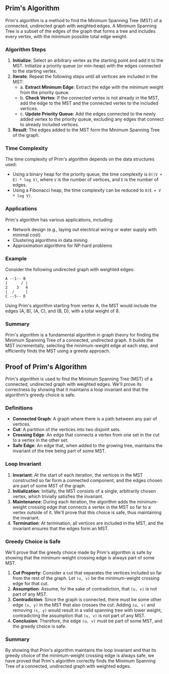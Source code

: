 ## Prim's Algorithm

Prim's algorithm is a method to find the Minimum Spanning Tree (MST) of a connected, undirected graph with weighted edges. A Minimum Spanning Tree is a subset of the edges of the graph that forms a tree and includes every vertex, with the minimum possible total edge weight.

### Algorithm Steps

1. **Initialize**: Select an arbitrary vertex as the starting point and add it to the MST. Initialize a priority queue (or min-heap) with the edges connected to the starting vertex.
2. **Iterate**: Repeat the following steps until all vertices are included in the MST:
   - a. **Extract Minimum Edge**: Extract the edge with the minimum weight from the priority queue.
   - b. **Check Vertex**: If the connected vertex is not already in the MST, add the edge to the MST and the connected vertex to the included vertices.
   - c. **Update Priority Queue**: Add the edges connected to the newly added vertex to the priority queue, excluding any edges that connect to already included vertices.
3. **Result**: The edges added to the MST form the Minimum Spanning Tree of the graph.

### Time Complexity

The time complexity of Prim's algorithm depends on the data structures used:
- Using a binary heap for the priority queue, the time complexity is `O((V + E) * log V)`, where `V` is the number of vertices, and `E` is the number of edges.
- Using a Fibonacci heap, the time complexity can be reduced to `O(E + V * log V)`.

### Applications

Prim's algorithm has various applications, including:
- Network design (e.g., laying out electrical wiring or water supply with minimal cost)
- Clustering algorithms in data mining
- Approximation algorithms for NP-hard problems

### Example

Consider the following undirected graph with weighted edges:

```
A --1-- B
|      / |
2    3   4
|  /     |
C --5-- D
```

Using Prim's algorithm starting from vertex A, the MST would include the edges (A, B), (A, C), and (B, D), with a total weight of 8.

### Summary

Prim's algorithm is a fundamental algorithm in graph theory for finding the Minimum Spanning Tree of a connected, undirected graph. It builds the MST incrementally, selecting the minimum-weight edge at each step, and efficiently finds the MST using a greedy approach.

## Proof of Prim's Algorithm

Prim's algorithm is used to find the Minimum Spanning Tree (MST) of a connected, undirected graph with weighted edges. We'll prove its correctness by showing that it maintains a loop invariant and that the algorithm's greedy choice is safe.

### Definitions

- **Connected Graph**: A graph where there is a path between any pair of vertices.
- **Cut**: A partition of the vertices into two disjoint sets.
- **Crossing Edge**: An edge that connects a vertex from one set in the cut to a vertex in the other set.
- **Safe Edge**: An edge that, when added to the growing tree, maintains the invariant of the tree being part of some MST.

### Loop Invariant

1. **Invariant**: At the start of each iteration, the vertices in the MST constructed so far form a connected component, and the edges chosen are part of some MST of the graph.
2. **Initialization**: Initially, the MST consists of a single, arbitrarily chosen vertex, which trivially satisfies the invariant.
3. **Maintenance**: During each iteration, the algorithm adds the minimum-weight crossing edge that connects a vertex in the MST so far to a vertex outside of it. We'll prove that this choice is safe, thus maintaining the invariant.
4. **Termination**: At termination, all vertices are included in the MST, and the invariant ensures that the edges form an MST.

### Greedy Choice is Safe

We'll prove that the greedy choice made by Prim's algorithm is safe by showing that the minimum-weight crossing edge is always part of some MST.

1. **Cut Property**: Consider a cut that separates the vertices included so far from the rest of the graph. Let `(u, v)` be the minimum-weight crossing edge for that cut.
2. **Assumption**: Assume, for the sake of contradiction, that `(u, v)` is not part of any MST.
3. **Contradiction**: Since the graph is connected, there must be some other edge `(x, y)` in the MST that also crosses the cut. Adding `(u, v)` and removing `(x, y)` would result in a valid spanning tree with lower weight, contradicting the assumption that `(u, v)` is not part of any MST.
4. **Conclusion**: Therefore, the edge `(u, v)` must be part of some MST, and the greedy choice is safe.

### Summary

By showing that Prim's algorithm maintains the loop invariant and that its greedy choice of the minimum-weight crossing edge is always safe, we have proved that Prim's algorithm correctly finds the Minimum Spanning Tree of a connected, undirected graph with weighted edges.
